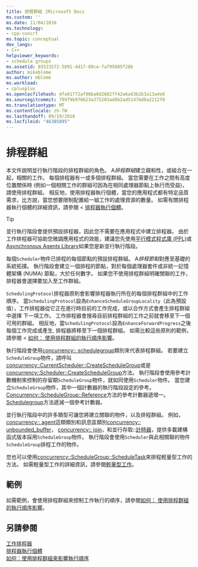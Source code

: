 ```yaml
---
title: 排程群組 |Microsoft Docs
ms.custom: ''
ms.date: 11/04/2016
ms.technology:
- cpp-concrt
ms.topic: conceptual
dev_langs:
- C++
helpviewer_keywords:
- schedule groups
ms.assetid: 03523572-5891-4d17-89ce-fa795605f28b
author: mikeblome
ms.author: mblome
ms.workload:
- cplusplus
ms.openlocfilehash: 4fa61772af96ba0d2602ff42a6a43b2b3a13a4e6
ms.sourcegitcommit: 799f9b976623a375203ad8b2ad5147bd6a2212f0
ms.translationtype: MT
ms.contentlocale: zh-TW
ms.lasthandoff: 09/19/2018
ms.locfileid: "46385895"
---
```

# <a name="schedule-groups"></a>排程群組

本文件說明並行執行階段的排程群組的角色。 A*排程群組*建立親和性，或組合在一起，相關的工作。 每個排程器有一或多個排程群組。 當您需要在工作之間有高度位置關係時 (例如一個相關工作的群組可因為在相同處理器節點上執行而受益)，請使用排程群組。 相反地，使用排程器執行個體，當您的應用程式都有特定品質需求，比方說，當您想要限制配置給一組工作的處理資源的數量。 如需有關排程器執行個體的詳細資訊，請參閱 <<c0> [ 排程器執行個體](../../parallel/concrt/scheduler-instances.md)。

> [!TIP]
>  並行執行階段會提供預設排程器，因此您不需要在應用程式中建立排程器。 由於工作排程器可協助您微調應用程式的效能，建議您先使用[平行模式程式庫 (PPL)](../../parallel/concrt/parallel-patterns-library-ppl.md)或[Asynchronous Agents Library](../../parallel/concrt/asynchronous-agents-library.md)如果您是新並行執行階段。

每個`Scheduler`物件已排程的每個節點的預設排程群組。 A*排程節點*對應至基礎的系統拓撲。 執行階段會建立一個排程的節點，對於每個處理器套件或非統一記憶體架構 (NUMA) 節點，大於任何數字。 如果您不使用排程群組明確關聯的工作，排程器會選擇要加入至工作群組。

`SchedulingProtocol`排程器原則會影響排程器執行所在的每個排程群組中的工作順序。 當`SchedulingProtocol`設為`EnhanceScheduleGroupLocality`（此為預設值），工作排程器從它正在進行時目前的工作完成，或以合作方式會產生排程群組中選擇 下一項工作。 工作排程器會搜尋目前排程群組的工作之前就會移至下一個可用的群組。 相反地，當`SchedulingProtocol`設為`EnhanceForwardProgress`之後每個工作完成或產生, 排程器將移至下一個排程群組。 如需比較這些原則的範例，請參閱 <<c0> [ 如何： 使用排程群組的執行順序影響](../../parallel/concrt/how-to-use-schedule-groups-to-influence-order-of-execution.md)。

執行階段會使用[concurrency:: schedulegroup](../../parallel/concrt/reference/schedulegroup-class.md)類別來代表排程群組。 若要建立`ScheduleGroup`物件，請呼叫[concurrency::CurrentScheduler::CreateScheduleGroup](reference/currentscheduler-class.md#createschedulegroup)或是[concurrency::Scheduler::CreateScheduleGroup](reference/scheduler-class.md#createschedulegroup)方法。 執行階段會使用參考計數機制來控制的存留期`ScheduleGroup`物件，就如同使用`Scheduler`物件。 當您建立`ScheduleGroup`物件，其中一個計數器的執行階段設定的參考。 [Concurrency::ScheduleGroup::Reference](reference/schedulegroup-class.md#reference)方法的參考計數器遞增一。 [Schedulegroup](reference/schedulegroup-class.md#release)方法遞減一個參考計數器。

並行執行階段中的許多類型可讓您將建立關聯的物件，以及排程群組。 例如， [concurrency:: agent](../../parallel/concrt/reference/agent-class.md)這類類別和訊息區類別[concurrency:: unbounded_buffer](reference/unbounded-buffer-class.md)， [concurrency:: join](../../parallel/concrt/reference/join-class.md)，和並行存取::[計時器](reference/timer-class.md)，提供多載建構函式版本採用`ScheduleGroup`物件。 執行階段會使用`Scheduler`與此相關聯的物件`ScheduleGroup`排程工作的物件。

您也可以使用[concurrency::ScheduleGroup::ScheduleTask](reference/schedulegroup-class.md#scheduletask)來排程輕量型工作的方法。 如需輕量型工作的詳細資訊，請參閱[輕量型工作](../../parallel/concrt/lightweight-tasks.md)。

## <a name="example"></a>範例

如需範例，會使用排程群組來控制工作執行的順序，請參閱[如何： 使用排程群組的執行順序影響](../../parallel/concrt/how-to-use-schedule-groups-to-influence-order-of-execution.md)。

## <a name="see-also"></a>另請參閱

[工作排程器](../../parallel/concrt/task-scheduler-concurrency-runtime.md)<br/>
[排程器執行個體](../../parallel/concrt/scheduler-instances.md)<br/>
[如何：使用排程群組來影響執行順序](../../parallel/concrt/how-to-use-schedule-groups-to-influence-order-of-execution.md)

